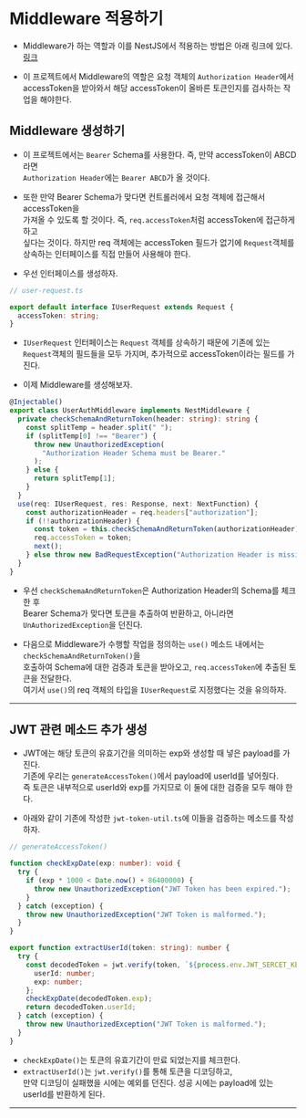 <h1>Middleware 적용하기</h1>

- Middleware가 하는 역할과 이를 NestJS에서 적용하는 방법은 아래 링크에 있다.  
  <a href="https://github.com/sangwoo-98/Study/blob/master/NestJS/Middleware%20%EC%A0%81%EC%9A%A9%ED%95%98%EA%B8%B0.md">링크</a>

- 이 프로젝트에서 Middleware의 역할은 요청 객체의 `Authorization Header`에서  
  accessToken을 받아와서 해당 accessToken이 올바른 토큰인지를 검사하는 작업을 해야한다.

<h2>Middleware 생성하기</h2>

- 이 프로젝트에서는 `Bearer` Schema를 사용한다. 즉, 만약 accessToken이 ABCD라면  
  `Authorization Header`에는 `Bearer ABCD`가 올 것이다.
- 또한 만약 Bearer Schema가 맞다면 컨트롤러에서 요청 객체에 접근해서 accessToken을  
  가져올 수 있도록 할 것이다. 즉, `req.accessToken`처럼 accessToken에 접근하게 하고  
  싶다는 것이다. 하지만 req 객체에는 accessToken 필드가 없기에 `Request`객체를  
  상속하는 인터페이스를 직접 만들어 사용해야 한다.

- 우선 인터페이스를 생성하자.

```ts
// user-request.ts

export default interface IUserRequest extends Request {
  accessToken: string;
}
```

- `IUserRequest` 인터페이스는 `Request` 객체를 상속하기 때문에 기존에 있는  
  `Request`객체의 필드들을 모두 가지며, 추가적으로 accessToken이라는 필드를 가진다.

- 이제 Middleware를 생성해보자.

```ts
@Injectable()
export class UserAuthMiddleware implements NestMiddleware {
  private checkSchemaAndReturnToken(header: string): string {
    const splitTemp = header.split(" ");
    if (splitTemp[0] !== "Bearer") {
      throw new UnauthorizedException(
        "Authorization Header Schema must be Bearer."
      );
    } else {
      return splitTemp[1];
    }
  }
  use(req: IUserRequest, res: Response, next: NextFunction) {
    const authorizationHeader = req.headers["authorization"];
    if (!!authorizationHeader) {
      const token = this.checkSchemaAndReturnToken(authorizationHeader);
      req.accessToken = token;
      next();
    } else throw new BadRequestException("Authorization Header is missing.");
  }
}
```

- 우선 `checkSchemaAndReturnToken`은 Authorization Header의 Schema를 체크한 후  
  Bearer Schema가 맞다면 토큰을 추출하여 반환하고, 아니라면 `UnAuthorizedException`을 던진다.

- 다음으로 Middleware가 수행할 작업을 정의하는 `use()` 메소드 내에서는 `checkSchemaAndReturnToken()`을  
 호출하여 Schema에 대한 검증과 토큰을 받아오고, `req.accessToken`에 추출된 토큰을 전달한다.  
 여기서 `use()`의 req 객체의 타입을 `IUserRequest`로 지정했다는 것을 유의하자.
<hr/>

<h2>JWT 관련 메소드 추가 생성</h2>

- JWT에는 해당 토큰의 유효기간을 의미하는 exp와 생성할 때 넣은 payload를 가진다.  
  기존에 우리는 `generateAccessToken()`에서 payload에 userId를 넣어줬다.  
  즉 토큰은 내부적으로 userId와 exp를 가지므로 이 둘에 대한 검증을 모두 해야 한다.

- 아래와 같이 기존에 작성한 `jwt-token-util.ts`에 이들을 검증하는 메소드를 작성하자.

```ts
// generateAccessToken()

function checkExpDate(exp: number): void {
  try {
    if (exp * 1000 < Date.now() + 86400000) {
      throw new UnauthorizedException("JWT Token has been expired.");
    }
  } catch (exception) {
    throw new UnauthorizedException("JWT Token is malformed.");
  }
}

export function extractUserId(token: string): number {
  try {
    const decodedToken = jwt.verify(token, `${process.env.JWT_SERCET_KEY}`) as {
      userId: number;
      exp: number;
    };
    checkExpDate(decodedToken.exp);
    return decodedToken.userId;
  } catch (exception) {
    throw new UnauthorizedException("JWT Token is malformed.");
  }
}
```

- `checkExpDate()`는 토큰의 유효기간이 만료 되었는지를 체크한다.
- `extractUserId()`는 `jwt.verify()`를 통해 토큰을 디코딩하고,  
  만약 디코딩이 실패했을 시에는 예외를 던진다. 성공 시에는 payload에 있는  
  userId를 반환하게 된다.

<hr/>
